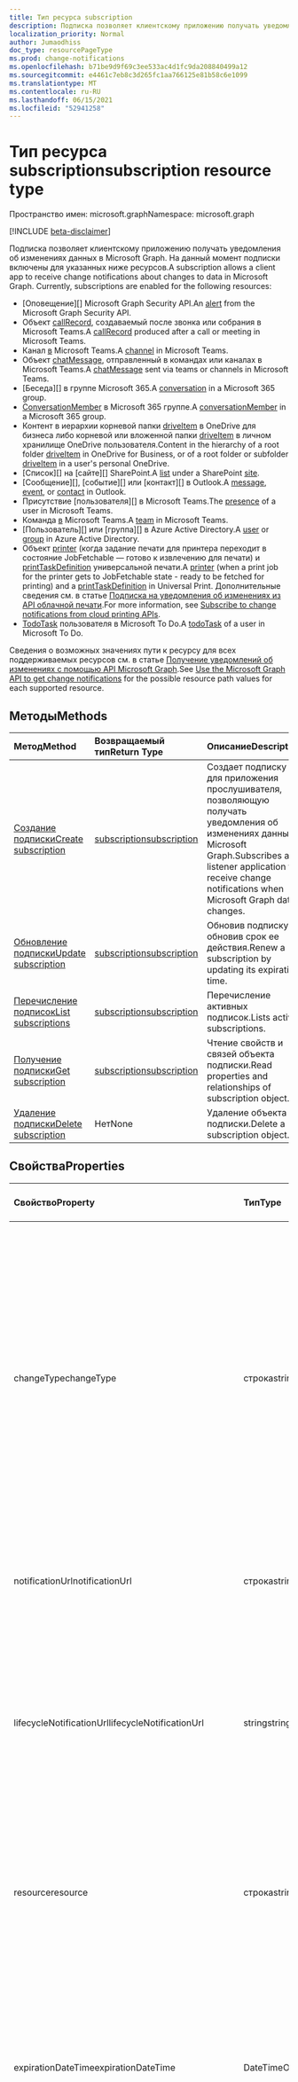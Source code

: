 ```yaml
---
title: Тип ресурса subscription
description: Подписка позволяет клиентскому приложению получать уведомления об изменениях данных в Microsoft Graph. На данный момент подписки включены для указанных ниже ресурсов.
localization_priority: Normal
author: Jumaodhiss
doc_type: resourcePageType
ms.prod: change-notifications
ms.openlocfilehash: b71be9d9f69c3ee533ac4d1fc9da208840499a12
ms.sourcegitcommit: e4461c7eb8c3d265fc1aa766125e81b58c6e1099
ms.translationtype: MT
ms.contentlocale: ru-RU
ms.lasthandoff: 06/15/2021
ms.locfileid: "52941258"
---
```

# <a name="subscription-resource-type"></a><span data-ttu-id="5fa41-104">Тип ресурса subscription</span><span class="sxs-lookup"><span data-stu-id="5fa41-104">subscription resource type</span></span>

<span data-ttu-id="5fa41-105">Пространство имен: microsoft.graph</span><span class="sxs-lookup"><span data-stu-id="5fa41-105">Namespace: microsoft.graph</span></span>

[!INCLUDE [beta-disclaimer](../../includes/beta-disclaimer.md)]

<span data-ttu-id="5fa41-p102">Подписка позволяет клиентскому приложению получать уведомления об изменениях данных в Microsoft Graph. На данный момент подписки включены для указанных ниже ресурсов.</span><span class="sxs-lookup"><span data-stu-id="5fa41-p102">A subscription allows a client app to receive change notifications about changes to data in Microsoft Graph. Currently, subscriptions are enabled for the following resources:</span></span>

- <span data-ttu-id="5fa41-108">[Оповещение][] Microsoft Graph Security API.</span><span class="sxs-lookup"><span data-stu-id="5fa41-108">An [alert][] from the Microsoft Graph Security API.</span></span>
- <span data-ttu-id="5fa41-109">Объект [callRecord][], создаваемый после звонка или собрания в Microsoft Teams.</span><span class="sxs-lookup"><span data-stu-id="5fa41-109">A [callRecord][] produced after a call or meeting in Microsoft Teams.</span></span>
- <span data-ttu-id="5fa41-110">Канал [в](./channel.md) Microsoft Teams.</span><span class="sxs-lookup"><span data-stu-id="5fa41-110">A [channel](./channel.md) in Microsoft Teams.</span></span>
- <span data-ttu-id="5fa41-111">Объект [chatMessage][], отправленный в командах или каналах в Microsoft Teams.</span><span class="sxs-lookup"><span data-stu-id="5fa41-111">A [chatMessage][] sent via teams or channels in Microsoft Teams.</span></span>
- <span data-ttu-id="5fa41-112">[Беседа][] в группе Microsoft 365.</span><span class="sxs-lookup"><span data-stu-id="5fa41-112">A [conversation][] in a Microsoft 365 group.</span></span>
- <span data-ttu-id="5fa41-113">[ConversationMember](./conversationmember.md) в Microsoft 365 группе.</span><span class="sxs-lookup"><span data-stu-id="5fa41-113">A [conversationMember](./conversationmember.md) in a Microsoft 365 group.</span></span>
- <span data-ttu-id="5fa41-114">Контент в иерархии корневой папки [driveItem][] в OneDrive для бизнеса либо корневой или вложенной папки [driveItem][] в личном хранилище OneDrive пользователя.</span><span class="sxs-lookup"><span data-stu-id="5fa41-114">Content in the hierarchy of a root folder [driveItem][] in OneDrive for Business, or of a root folder or subfolder [driveItem][] in a user's personal OneDrive.</span></span>
- <span data-ttu-id="5fa41-115">[Список][] на [сайте][] SharePoint.</span><span class="sxs-lookup"><span data-stu-id="5fa41-115">A [list][] under a SharePoint [site][].</span></span>
- <span data-ttu-id="5fa41-116">[Сообщение][], [событие][] или [контакт][] в Outlook.</span><span class="sxs-lookup"><span data-stu-id="5fa41-116">A [message][], [event][], or [contact][] in Outlook.</span></span>
- <span data-ttu-id="5fa41-117">Присутствие [пользователя][] в Microsoft Teams.</span><span class="sxs-lookup"><span data-stu-id="5fa41-117">The [presence][] of a user in Microsoft Teams.</span></span>
- <span data-ttu-id="5fa41-118">Команда [в](./team.md) Microsoft Teams.</span><span class="sxs-lookup"><span data-stu-id="5fa41-118">A [team](./team.md) in Microsoft Teams.</span></span>
- <span data-ttu-id="5fa41-119">[Пользователь][] или [группа][] в Azure Active Directory.</span><span class="sxs-lookup"><span data-stu-id="5fa41-119">A [user][] or [group][] in Azure Active Directory.</span></span>
- <span data-ttu-id="5fa41-120">Объект [printer][] (когда задание печати для принтера переходит в состояние JobFetchable — готово к извлечению для печати) и [printTaskDefinition][] универсальной печати.</span><span class="sxs-lookup"><span data-stu-id="5fa41-120">A [printer][] (when a print job for the printer gets to JobFetchable state - ready to be fetched for printing) and a [printTaskDefinition][] in Universal Print.</span></span> <span data-ttu-id="5fa41-121">Дополнительные сведения см. в статье [Подписка на уведомления об изменениях из API облачной печати](/graph/universal-print-webhook-notifications).</span><span class="sxs-lookup"><span data-stu-id="5fa41-121">For more information, see [Subscribe to change notifications from cloud printing APIs](/graph/universal-print-webhook-notifications).</span></span>
- <span data-ttu-id="5fa41-122">[TodoTask][] пользователя в Microsoft To Do.</span><span class="sxs-lookup"><span data-stu-id="5fa41-122">A [todoTask][] of a user in Microsoft To Do.</span></span>

<span data-ttu-id="5fa41-123">Сведения о возможных значениях пути к ресурсу для всех поддерживаемых ресурсов см. в статье [Получение уведомлений об изменениях с помощью API Microsoft Graph](webhooks.md).</span><span class="sxs-lookup"><span data-stu-id="5fa41-123">See [Use the Microsoft Graph API to get change notifications](webhooks.md) for the possible resource path values for each supported resource.</span></span>

## <a name="methods"></a><span data-ttu-id="5fa41-124">Методы</span><span class="sxs-lookup"><span data-stu-id="5fa41-124">Methods</span></span>

| <span data-ttu-id="5fa41-125">Метод</span><span class="sxs-lookup"><span data-stu-id="5fa41-125">Method</span></span> | <span data-ttu-id="5fa41-126">Возвращаемый тип</span><span class="sxs-lookup"><span data-stu-id="5fa41-126">Return Type</span></span> | <span data-ttu-id="5fa41-127">Описание</span><span class="sxs-lookup"><span data-stu-id="5fa41-127">Description</span></span> |
|:-------|:------------|:------------|
| [<span data-ttu-id="5fa41-128">Создание подписки</span><span class="sxs-lookup"><span data-stu-id="5fa41-128">Create subscription</span></span>](../api/subscription-post-subscriptions.md) | [<span data-ttu-id="5fa41-129">subscription</span><span class="sxs-lookup"><span data-stu-id="5fa41-129">subscription</span></span>](subscription.md) | <span data-ttu-id="5fa41-130">Создает подписку для приложения прослушивателя, позволяющую получать уведомления об изменениях данных в Microsoft Graph.</span><span class="sxs-lookup"><span data-stu-id="5fa41-130">Subscribes a listener application to receive change notifications when Microsoft Graph data changes.</span></span> |
| [<span data-ttu-id="5fa41-131">Обновление подписки</span><span class="sxs-lookup"><span data-stu-id="5fa41-131">Update subscription</span></span>](../api/subscription-update.md) | [<span data-ttu-id="5fa41-132">subscription</span><span class="sxs-lookup"><span data-stu-id="5fa41-132">subscription</span></span>](subscription.md) | <span data-ttu-id="5fa41-133">Обновив подписку, обновив срок ее действия.</span><span class="sxs-lookup"><span data-stu-id="5fa41-133">Renew a subscription by updating its expiration time.</span></span> |
| [<span data-ttu-id="5fa41-134">Перечисление подписок</span><span class="sxs-lookup"><span data-stu-id="5fa41-134">List subscriptions</span></span>](../api/subscription-list.md) | [<span data-ttu-id="5fa41-135">subscription</span><span class="sxs-lookup"><span data-stu-id="5fa41-135">subscription</span></span>](subscription.md) | <span data-ttu-id="5fa41-136">Перечисление активных подписок.</span><span class="sxs-lookup"><span data-stu-id="5fa41-136">Lists active subscriptions.</span></span> |
| [<span data-ttu-id="5fa41-137">Получение подписки</span><span class="sxs-lookup"><span data-stu-id="5fa41-137">Get subscription</span></span>](../api/subscription-get.md) | [<span data-ttu-id="5fa41-138">subscription</span><span class="sxs-lookup"><span data-stu-id="5fa41-138">subscription</span></span>](subscription.md) | <span data-ttu-id="5fa41-139">Чтение свойств и связей объекта подписки.</span><span class="sxs-lookup"><span data-stu-id="5fa41-139">Read properties and relationships of subscription object.</span></span> |
| [<span data-ttu-id="5fa41-140">Удаление подписки</span><span class="sxs-lookup"><span data-stu-id="5fa41-140">Delete subscription</span></span>](../api/subscription-delete.md) | <span data-ttu-id="5fa41-141">Нет</span><span class="sxs-lookup"><span data-stu-id="5fa41-141">None</span></span> | <span data-ttu-id="5fa41-142">Удаление объекта подписки.</span><span class="sxs-lookup"><span data-stu-id="5fa41-142">Delete a subscription object.</span></span> |

## <a name="properties"></a><span data-ttu-id="5fa41-143">Свойства</span><span class="sxs-lookup"><span data-stu-id="5fa41-143">Properties</span></span>

| <span data-ttu-id="5fa41-144">Свойство</span><span class="sxs-lookup"><span data-stu-id="5fa41-144">Property</span></span> | <span data-ttu-id="5fa41-145">Тип</span><span class="sxs-lookup"><span data-stu-id="5fa41-145">Type</span></span> | <span data-ttu-id="5fa41-146">Описание</span><span class="sxs-lookup"><span data-stu-id="5fa41-146">Description</span></span> | <span data-ttu-id="5fa41-147">Поддерживаемые ресурсы</span><span class="sxs-lookup"><span data-stu-id="5fa41-147">Supported Resources</span></span> |
|:---------|:-----|:------------|:--------------|
| <span data-ttu-id="5fa41-148">changeType</span><span class="sxs-lookup"><span data-stu-id="5fa41-148">changeType</span></span> | <span data-ttu-id="5fa41-149">строка</span><span class="sxs-lookup"><span data-stu-id="5fa41-149">string</span></span> | <span data-ttu-id="5fa41-150">Указывает тип изменения в ресурсе, на который оформлена подписка и при возникновении которого будет создано уведомление об изменении.</span><span class="sxs-lookup"><span data-stu-id="5fa41-150">Indicates the type of change in the subscribed resource that will raise a change notification.</span></span> <span data-ttu-id="5fa41-151">Поддерживаемые значения: `created`, `updated`, `deleted`.</span><span class="sxs-lookup"><span data-stu-id="5fa41-151">The supported values are: `created`, `updated`, `deleted`.</span></span> <span data-ttu-id="5fa41-152">Вы можете объединить несколько значений, указав их в списке с разделителями-запятыми.</span><span class="sxs-lookup"><span data-stu-id="5fa41-152">Multiple values can be combined using a comma-separated list.</span></span> <span data-ttu-id="5fa41-153">Обязательное.</span><span class="sxs-lookup"><span data-stu-id="5fa41-153">Required.</span></span> <br><br><span data-ttu-id="5fa41-154">Примечание. Уведомления об изменении корневых элементов диска и списков поддерживают только changeType `updated`.</span><span class="sxs-lookup"><span data-stu-id="5fa41-154">Note: Drive root item and list change notifications support only the `updated` changeType.</span></span> <span data-ttu-id="5fa41-155">Уведомления об изменении пользователей и групп поддерживают changeType `updated` и `deleted`.</span><span class="sxs-lookup"><span data-stu-id="5fa41-155">User and group change notifications support `updated` and `deleted` changeType.</span></span> | <span data-ttu-id="5fa41-156">Все</span><span class="sxs-lookup"><span data-stu-id="5fa41-156">All</span></span> |
| <span data-ttu-id="5fa41-157">notificationUrl</span><span class="sxs-lookup"><span data-stu-id="5fa41-157">notificationUrl</span></span> | <span data-ttu-id="5fa41-158">строка</span><span class="sxs-lookup"><span data-stu-id="5fa41-158">string</span></span> | <span data-ttu-id="5fa41-159">URL-адрес конечной точки, которая получает уведомления об изменении.</span><span class="sxs-lookup"><span data-stu-id="5fa41-159">The URL of the endpoint that receives the change notifications.</span></span> <span data-ttu-id="5fa41-160">Этот URL-адрес должен использовать протокол HTTPS.</span><span class="sxs-lookup"><span data-stu-id="5fa41-160">This URL must make use of the HTTPS protocol.</span></span> <span data-ttu-id="5fa41-161">Обязательное.</span><span class="sxs-lookup"><span data-stu-id="5fa41-161">Required.</span></span> | <span data-ttu-id="5fa41-162">Все</span><span class="sxs-lookup"><span data-stu-id="5fa41-162">All</span></span> |
| <span data-ttu-id="5fa41-163">lifecycleNotificationUrl</span><span class="sxs-lookup"><span data-stu-id="5fa41-163">lifecycleNotificationUrl</span></span> | <span data-ttu-id="5fa41-164">string</span><span class="sxs-lookup"><span data-stu-id="5fa41-164">string</span></span> | <span data-ttu-id="5fa41-165">URL-адрес конечной точки, принимающей уведомления жизненного цикла, в том числе уведомления `subscriptionRemoved` и `missed`.</span><span class="sxs-lookup"><span data-stu-id="5fa41-165">The URL of the endpoint that receives lifecycle notifications, including `subscriptionRemoved` and `missed` notifications.</span></span> <span data-ttu-id="5fa41-166">Этот URL-адрес должен использовать протокол HTTPS.</span><span class="sxs-lookup"><span data-stu-id="5fa41-166">This URL must make use of the HTTPS protocol.</span></span> <span data-ttu-id="5fa41-167">Необязательно.</span><span class="sxs-lookup"><span data-stu-id="5fa41-167">Optional.</span></span> <br><br><span data-ttu-id="5fa41-168">[Дополнительные сведения](/graph/webhooks-lifecycle) об использовании уведомлений жизненного цикла ресурсами Outlook.</span><span class="sxs-lookup"><span data-stu-id="5fa41-168">[Read more](/graph/webhooks-lifecycle) about how Outlook resources use lifecycle notifications.</span></span> | <span data-ttu-id="5fa41-169">Все</span><span class="sxs-lookup"><span data-stu-id="5fa41-169">All</span></span> |
| <span data-ttu-id="5fa41-170">resource</span><span class="sxs-lookup"><span data-stu-id="5fa41-170">resource</span></span> | <span data-ttu-id="5fa41-171">строка</span><span class="sxs-lookup"><span data-stu-id="5fa41-171">string</span></span> | <span data-ttu-id="5fa41-172">Указывает ресурс, для которого будут отслеживаться изменения.</span><span class="sxs-lookup"><span data-stu-id="5fa41-172">Specifies the resource that will be monitored for changes.</span></span> <span data-ttu-id="5fa41-173">Не включайте базовый URL-адрес (`https://graph.microsoft.com/beta/`).</span><span class="sxs-lookup"><span data-stu-id="5fa41-173">Do not include the base URL (`https://graph.microsoft.com/beta/`).</span></span> <span data-ttu-id="5fa41-174">См. возможные [значения](webhooks.md) пути к ресурсу для всех поддерживаемых ресурсов.</span><span class="sxs-lookup"><span data-stu-id="5fa41-174">See the possible resource path [values](webhooks.md) for each supported resource.</span></span> <span data-ttu-id="5fa41-175">Обязательное.</span><span class="sxs-lookup"><span data-stu-id="5fa41-175">Required.</span></span> | <span data-ttu-id="5fa41-176">Все</span><span class="sxs-lookup"><span data-stu-id="5fa41-176">All</span></span> |
| <span data-ttu-id="5fa41-177">expirationDateTime</span><span class="sxs-lookup"><span data-stu-id="5fa41-177">expirationDateTime</span></span> | <span data-ttu-id="5fa41-178">DateTimeOffset</span><span class="sxs-lookup"><span data-stu-id="5fa41-178">DateTimeOffset</span></span> | <span data-ttu-id="5fa41-179">Указывает дату и время истечения срока действия подписки на веб-перехватчик.</span><span class="sxs-lookup"><span data-stu-id="5fa41-179">Specifies the date and time when the webhook subscription expires.</span></span> <span data-ttu-id="5fa41-180">Используется время в формате UTC, и оно может представлять собой время с момента создания подписки, которое зависит от ресурса, на который оформлена подписка.</span><span class="sxs-lookup"><span data-stu-id="5fa41-180">The time is in UTC, and can be an amount of time from subscription creation that varies for the resource subscribed to.</span></span>  <span data-ttu-id="5fa41-181">В приведенной ниже таблице указан максимально допустимый период подписки.</span><span class="sxs-lookup"><span data-stu-id="5fa41-181">See the table below for maximum supported subscription length of time.</span></span> <span data-ttu-id="5fa41-182">Обязательное.</span><span class="sxs-lookup"><span data-stu-id="5fa41-182">Required.</span></span> | <span data-ttu-id="5fa41-183">Все</span><span class="sxs-lookup"><span data-stu-id="5fa41-183">All</span></span> |
| <span data-ttu-id="5fa41-184">clientState</span><span class="sxs-lookup"><span data-stu-id="5fa41-184">clientState</span></span> | <span data-ttu-id="5fa41-185">строка</span><span class="sxs-lookup"><span data-stu-id="5fa41-185">string</span></span> | <span data-ttu-id="5fa41-186">Указывает значение свойства **clientState,** отправленного службой в каждом уведомлении об изменении.</span><span class="sxs-lookup"><span data-stu-id="5fa41-186">Specifies the value of the **clientState** property sent by the service in each change notification.</span></span> <span data-ttu-id="5fa41-187">Максимальная длина: 255 символов.</span><span class="sxs-lookup"><span data-stu-id="5fa41-187">The maximum length is 255 characters.</span></span> <span data-ttu-id="5fa41-188">Клиент может проверить, пришло ли уведомление об изменении из службы, сравнивая значение свойства **clientState,** отправленного с подпиской, со значением свойства **clientState,** полученного с каждым уведомлением об изменении.</span><span class="sxs-lookup"><span data-stu-id="5fa41-188">The client can check that the change notification came from the service by comparing the value of the **clientState** property sent with the subscription with the value of the **clientState** property received with each change notification.</span></span> <span data-ttu-id="5fa41-189">Необязательно.</span><span class="sxs-lookup"><span data-stu-id="5fa41-189">Optional.</span></span> | <span data-ttu-id="5fa41-190">Все</span><span class="sxs-lookup"><span data-stu-id="5fa41-190">All</span></span> |
| <span data-ttu-id="5fa41-191">id</span><span class="sxs-lookup"><span data-stu-id="5fa41-191">id</span></span> | <span data-ttu-id="5fa41-192">string</span><span class="sxs-lookup"><span data-stu-id="5fa41-192">string</span></span> | <span data-ttu-id="5fa41-p111">Уникальный идентификатор для подписки. Только для чтения.</span><span class="sxs-lookup"><span data-stu-id="5fa41-p111">Unique identifier for the subscription. Read-only.</span></span> | <span data-ttu-id="5fa41-195">Все</span><span class="sxs-lookup"><span data-stu-id="5fa41-195">All</span></span> |
| <span data-ttu-id="5fa41-196">applicationId</span><span class="sxs-lookup"><span data-stu-id="5fa41-196">applicationId</span></span> | <span data-ttu-id="5fa41-197">string</span><span class="sxs-lookup"><span data-stu-id="5fa41-197">string</span></span> | <span data-ttu-id="5fa41-p112">Идентификатор приложения, использованного для создания подписки. Только для чтения.</span><span class="sxs-lookup"><span data-stu-id="5fa41-p112">Identifier of the application used to create the subscription. Read-only.</span></span> | <span data-ttu-id="5fa41-200">Все</span><span class="sxs-lookup"><span data-stu-id="5fa41-200">All</span></span> |
| <span data-ttu-id="5fa41-201">creatorId</span><span class="sxs-lookup"><span data-stu-id="5fa41-201">creatorId</span></span> | <span data-ttu-id="5fa41-202">string</span><span class="sxs-lookup"><span data-stu-id="5fa41-202">string</span></span> | <span data-ttu-id="5fa41-203">Идентификатор пользователя или субъекта-службы, которые создали подписку.</span><span class="sxs-lookup"><span data-stu-id="5fa41-203">Identifier of the user or service principal that created the subscription.</span></span> <span data-ttu-id="5fa41-204">Если приложение использовало делегирование разрешений для создания подписки, это поле содержит ID подписанного пользователя, созвали его от имени.</span><span class="sxs-lookup"><span data-stu-id="5fa41-204">If the app used delegated permissions to create the subscription, this field contains the ID of the signed-in user the app called on behalf of.</span></span> <span data-ttu-id="5fa41-205">Если приложение использовало разрешения приложения, это поле содержит ID основного владельца службы, соответствующего приложению.</span><span class="sxs-lookup"><span data-stu-id="5fa41-205">If the app used application permissions, this field contains the ID of the service principal corresponding to the app.</span></span> <span data-ttu-id="5fa41-206">Только для чтения.</span><span class="sxs-lookup"><span data-stu-id="5fa41-206">Read-only.</span></span> | <span data-ttu-id="5fa41-207">Все</span><span class="sxs-lookup"><span data-stu-id="5fa41-207">All</span></span> |
| <span data-ttu-id="5fa41-208">includeResourceData</span><span class="sxs-lookup"><span data-stu-id="5fa41-208">includeResourceData</span></span> | <span data-ttu-id="5fa41-209">Boolean</span><span class="sxs-lookup"><span data-stu-id="5fa41-209">Boolean</span></span> | <span data-ttu-id="5fa41-210">Если присвоено значение `true`, уведомления об изменениях [включают данные ресурса](/graph/webhooks-with-resource-data) (например, содержимое сообщения чата).</span><span class="sxs-lookup"><span data-stu-id="5fa41-210">When set to `true`, change notifications [include resource data](/graph/webhooks-with-resource-data) (such as content of a chat message).</span></span> <span data-ttu-id="5fa41-211">Необязательно.</span><span class="sxs-lookup"><span data-stu-id="5fa41-211">Optional.</span></span> | <span data-ttu-id="5fa41-212">Все</span><span class="sxs-lookup"><span data-stu-id="5fa41-212">All</span></span> |
| <span data-ttu-id="5fa41-213">encryptionCertificate</span><span class="sxs-lookup"><span data-stu-id="5fa41-213">encryptionCertificate</span></span> | <span data-ttu-id="5fa41-214">string</span><span class="sxs-lookup"><span data-stu-id="5fa41-214">string</span></span> | <span data-ttu-id="5fa41-215">Представление в кодировке Base64 сертификата с открытым ключом, используемое для шифрования данных ресурса в уведомлениях об изменениях.</span><span class="sxs-lookup"><span data-stu-id="5fa41-215">A base64-encoded representation of a certificate with a public key used to encrypt resource data in change notifications.</span></span> <span data-ttu-id="5fa41-216">Необязательно.</span><span class="sxs-lookup"><span data-stu-id="5fa41-216">Optional.</span></span> <span data-ttu-id="5fa41-217">Обязательно, если **includeResourceData** имеет значение true.</span><span class="sxs-lookup"><span data-stu-id="5fa41-217">Required when **includeResourceData** is true.</span></span> | <span data-ttu-id="5fa41-218">Все</span><span class="sxs-lookup"><span data-stu-id="5fa41-218">All</span></span> |
| <span data-ttu-id="5fa41-219">encryptionCertificateId</span><span class="sxs-lookup"><span data-stu-id="5fa41-219">encryptionCertificateId</span></span> | <span data-ttu-id="5fa41-220">string</span><span class="sxs-lookup"><span data-stu-id="5fa41-220">string</span></span> | <span data-ttu-id="5fa41-221">Предоставляемый приложением настраиваемый идентификатор, помогающий определить сертификат, необходимый для расшифровки данных ресурса.</span><span class="sxs-lookup"><span data-stu-id="5fa41-221">A custom app-provided identifier to help identify the certificate needed to decrypt resource data.</span></span> <span data-ttu-id="5fa41-222">Необязательно.</span><span class="sxs-lookup"><span data-stu-id="5fa41-222">Optional.</span></span> <span data-ttu-id="5fa41-223">Обязательно, если **includeResourceData** имеет значение true.</span><span class="sxs-lookup"><span data-stu-id="5fa41-223">Required when **includeResourceData** is true.</span></span> | <span data-ttu-id="5fa41-224">Все</span><span class="sxs-lookup"><span data-stu-id="5fa41-224">All</span></span> |
| <span data-ttu-id="5fa41-225">latestSupportedTlsVersion</span><span class="sxs-lookup"><span data-stu-id="5fa41-225">latestSupportedTlsVersion</span></span> | <span data-ttu-id="5fa41-226">строка</span><span class="sxs-lookup"><span data-stu-id="5fa41-226">string</span></span> | <span data-ttu-id="5fa41-227">Указывает последнюю версию протокола TLS, поддерживаемую конечной точкой уведомлений, указанной с помощью свойства **notificationUrl**.</span><span class="sxs-lookup"><span data-stu-id="5fa41-227">Specifies the latest version of Transport Layer Security (TLS) that the notification endpoint, specified by **notificationUrl**, supports.</span></span> <span data-ttu-id="5fa41-228">Допустимые значения: `v1_0`, `v1_1`, `v1_2`, `v1_3`.</span><span class="sxs-lookup"><span data-stu-id="5fa41-228">The possible values are: `v1_0`, `v1_1`, `v1_2`, `v1_3`.</span></span> </br></br><span data-ttu-id="5fa41-229">Для подписчиков, чья конечная точка уведомлений поддерживает более раннюю версию, чем рекомендуемая в настоящее время (TLS 1.2), указание этого свойства в установленные [сроки](https://developer.microsoft.com/graph/blogs/microsoft-graph-subscriptions-deprecating-tls-1-0-and-1-1/) позволит им временно применять устаревшую версию TLS до перехода на TLS 1.2.</span><span class="sxs-lookup"><span data-stu-id="5fa41-229">For subscribers whose notification endpoint supports a version lower than the currently recommended version (TLS 1.2), specifying this property by a set [timeline](https://developer.microsoft.com/graph/blogs/microsoft-graph-subscriptions-deprecating-tls-1-0-and-1-1/) allows them to temporarily use their deprecated version of TLS before completing their upgrade to TLS 1.2.</span></span> <span data-ttu-id="5fa41-230">Если такие подписчики не настроят это свойство согласно соответствующим срокам, действия с подпиской будут завершаться сбоем.</span><span class="sxs-lookup"><span data-stu-id="5fa41-230">For these subscribers, not setting this property per the timeline would result in subscription operations failing.</span></span> </br></br><span data-ttu-id="5fa41-231">Для подписчиков, чья конечная точка уведомлений уже поддерживает TLS 1.2, настройка этого свойства необязательна.</span><span class="sxs-lookup"><span data-stu-id="5fa41-231">For subscribers whose notification endpoint already supports TLS 1.2, setting this property is optional.</span></span> <span data-ttu-id="5fa41-232">В таких случаях Microsoft Graph по умолчанию присваивает свойству значение `v1_2`.</span><span class="sxs-lookup"><span data-stu-id="5fa41-232">In such cases, Microsoft Graph defaults the property to `v1_2`.</span></span> | <span data-ttu-id="5fa41-233">Все</span><span class="sxs-lookup"><span data-stu-id="5fa41-233">All</span></span> |
| <span data-ttu-id="5fa41-234">notificationContentType</span><span class="sxs-lookup"><span data-stu-id="5fa41-234">notificationContentType</span></span> | <span data-ttu-id="5fa41-235">строка</span><span class="sxs-lookup"><span data-stu-id="5fa41-235">string</span></span> | <span data-ttu-id="5fa41-236">Нужный тип контента для уведомлений об изменениях MS Graph для поддерживаемых типов ресурсов.</span><span class="sxs-lookup"><span data-stu-id="5fa41-236">Desired content-type for MS Graph change notifications for supported resource types.</span></span> <span data-ttu-id="5fa41-237">Тип контента по умолчанию — "application/json".</span><span class="sxs-lookup"><span data-stu-id="5fa41-237">The default content-type is the "application/json" content-type.</span></span> | <span data-ttu-id="5fa41-238">Все</span><span class="sxs-lookup"><span data-stu-id="5fa41-238">All</span></span> |
| <span data-ttu-id="5fa41-239">notificationQueryOptions</span><span class="sxs-lookup"><span data-stu-id="5fa41-239">notificationQueryOptions</span></span> | <span data-ttu-id="5fa41-240">строка</span><span class="sxs-lookup"><span data-stu-id="5fa41-240">string</span></span> | <span data-ttu-id="5fa41-241">Параметры запросов OData для указания значения целевого ресурса.</span><span class="sxs-lookup"><span data-stu-id="5fa41-241">OData Query Options for specifying value for the targeting resource.</span></span> <span data-ttu-id="5fa41-242">Клиенты получают уведомления, когда ресурс переходит в состояние, соответствующее указанным здесь параметрам запроса.</span><span class="sxs-lookup"><span data-stu-id="5fa41-242">Clients receive notifications when resource reaches the state matching the query options provided here.</span></span> <span data-ttu-id="5fa41-243">Благодаря этому новому свойству в полезных данных создания подписки, а также существующим свойствам, веб-перехватчики будут предоставлять уведомления, когда ресурс достигает нужного состояния, указанного в свойстве notificationQueryOptions, например когда завершается задание печати, когда значение свойства `isFetchable` ресурса задания печати принимает значение true и т. д.</span><span class="sxs-lookup"><span data-stu-id="5fa41-243">With this new property in the subscription creation payload along with all existing properties, Webhooks will deliver notifications whenever a resource reaches the desired state mentioned in the notificationQueryOptions property eg  when the print job is completed, when a print job resource `isFetchable` property value becomes true etc.</span></span> | [<span data-ttu-id="5fa41-244">Служба универсальной печати</span><span class="sxs-lookup"><span data-stu-id="5fa41-244">Universal Print Service</span></span>](/graph/universal-print-webhook-notifications) |

### <a name="maximum-length-of-subscription-per-resource-type"></a><span data-ttu-id="5fa41-245">Максимальный период подписки для каждого из типов ресурсов</span><span class="sxs-lookup"><span data-stu-id="5fa41-245">Maximum length of subscription per resource type</span></span>

| <span data-ttu-id="5fa41-246">Ресурс</span><span class="sxs-lookup"><span data-stu-id="5fa41-246">Resource</span></span>            | <span data-ttu-id="5fa41-247">Максимальный срок действия</span><span class="sxs-lookup"><span data-stu-id="5fa41-247">Maximum expiration time</span></span>  |
|:--------------------|:-------------------------|
| <span data-ttu-id="5fa41-248">**Оповещение** безопасности</span><span class="sxs-lookup"><span data-stu-id="5fa41-248">Security **alert**</span></span>     | <span data-ttu-id="5fa41-249">43200 минут (до 30 дней)</span><span class="sxs-lookup"><span data-stu-id="5fa41-249">43200 minutes (under 30 days)</span></span>  |
| <span data-ttu-id="5fa41-250">**callRecord** в Teams</span><span class="sxs-lookup"><span data-stu-id="5fa41-250">Teams **callRecord**</span></span>    | <span data-ttu-id="5fa41-251">4230 минут (до 3 дней)</span><span class="sxs-lookup"><span data-stu-id="5fa41-251">4230 minutes (under 3 days)</span></span>  |
| <span data-ttu-id="5fa41-252">Teams **канал**</span><span class="sxs-lookup"><span data-stu-id="5fa41-252">Teams **channel**</span></span>    | <span data-ttu-id="5fa41-253">60 минут (1 час)</span><span class="sxs-lookup"><span data-stu-id="5fa41-253">60 minutes (1 hour)</span></span>  |
| <span data-ttu-id="5fa41-254">**chatMessage** в Teams</span><span class="sxs-lookup"><span data-stu-id="5fa41-254">Teams **chatMessage**</span></span>    | <span data-ttu-id="5fa41-255">60 минут (1 час)</span><span class="sxs-lookup"><span data-stu-id="5fa41-255">60 minutes (1 hour)</span></span>  |
| <span data-ttu-id="5fa41-256">Teams **conversationMember**</span><span class="sxs-lookup"><span data-stu-id="5fa41-256">Teams **conversationMember**</span></span>    | <span data-ttu-id="5fa41-257">60 минут (1 час)</span><span class="sxs-lookup"><span data-stu-id="5fa41-257">60 minutes (1 hour)</span></span>  |
| <span data-ttu-id="5fa41-258">Teams </span><span class="sxs-lookup"><span data-stu-id="5fa41-258">Teams **team**</span></span>    | <span data-ttu-id="5fa41-259">60 минут (1 час)</span><span class="sxs-lookup"><span data-stu-id="5fa41-259">60 minutes (1 hour)</span></span>  |
| <span data-ttu-id="5fa41-260">Групповая **беседа**</span><span class="sxs-lookup"><span data-stu-id="5fa41-260">Group **conversation**</span></span> | <span data-ttu-id="5fa41-261">4230 минут (до 3 дней)</span><span class="sxs-lookup"><span data-stu-id="5fa41-261">4230 minutes (under 3 days)</span></span>    |
| <span data-ttu-id="5fa41-262">**driveItem** OneDrive</span><span class="sxs-lookup"><span data-stu-id="5fa41-262">OneDrive **driveItem**</span></span>    | <span data-ttu-id="5fa41-263">43200 минут (до 30 дней)</span><span class="sxs-lookup"><span data-stu-id="5fa41-263">42300 minutes (under 30 days)</span></span>    |
| <span data-ttu-id="5fa41-264">**Список** SharePoint</span><span class="sxs-lookup"><span data-stu-id="5fa41-264">SharePoint **list**</span></span>    | <span data-ttu-id="5fa41-265">43200 минут (до 30 дней)</span><span class="sxs-lookup"><span data-stu-id="5fa41-265">42300 minutes (under 30 days)</span></span>    |
| <span data-ttu-id="5fa41-266">**Сообщение**, **событие**, **контакт** Outlook</span><span class="sxs-lookup"><span data-stu-id="5fa41-266">Outlook **message**, **event**, **contact**</span></span>              | <span data-ttu-id="5fa41-267">4230 минут (до 3 дней)</span><span class="sxs-lookup"><span data-stu-id="5fa41-267">4230 minutes (under 3 days)</span></span>    |
| <span data-ttu-id="5fa41-268">**Пользователь**, **группа**, другие ресурсы каталога</span><span class="sxs-lookup"><span data-stu-id="5fa41-268">**user**, **group**, other directory resources</span></span>   | <span data-ttu-id="5fa41-269">41760 минут (до 29 дней)</span><span class="sxs-lookup"><span data-stu-id="5fa41-269">41760 minutes (under 29 days)</span></span>    |
| <span data-ttu-id="5fa41-270">**presence**</span><span class="sxs-lookup"><span data-stu-id="5fa41-270">**presence**</span></span>        | <span data-ttu-id="5fa41-271">60 минут (1 час)</span><span class="sxs-lookup"><span data-stu-id="5fa41-271">60 minutes (1 hour)</span></span> |
| <span data-ttu-id="5fa41-272">**printer** печати</span><span class="sxs-lookup"><span data-stu-id="5fa41-272">Print **printer**</span></span> | <span data-ttu-id="5fa41-273">4230 минут (до 3 дней)</span><span class="sxs-lookup"><span data-stu-id="5fa41-273">4230 minutes (under 3 days)</span></span>    |
| <span data-ttu-id="5fa41-274">**printTaskDefinition** печати</span><span class="sxs-lookup"><span data-stu-id="5fa41-274">Print **printTaskDefinition**</span></span> | <span data-ttu-id="5fa41-275">4230 минут (до 3 дней)</span><span class="sxs-lookup"><span data-stu-id="5fa41-275">4230 minutes (under 3 days)</span></span>    |
| <span data-ttu-id="5fa41-276">**todoTask**</span><span class="sxs-lookup"><span data-stu-id="5fa41-276">**todoTask**</span></span>              | <span data-ttu-id="5fa41-277">4230 минут (до 3 дней)</span><span class="sxs-lookup"><span data-stu-id="5fa41-277">4230 minutes (under 3 days)</span></span>    |


> <span data-ttu-id="5fa41-278">**Примечание.** Для существующих приложений и новых приложений не должно превышаться допустимое значение.</span><span class="sxs-lookup"><span data-stu-id="5fa41-278">**Note:** Existing applications and new applications should not exceed the supported value.</span></span> <span data-ttu-id="5fa41-279">В будущем любые запросы на создание или продление подписки со значением, превышающим максимальное, будут завершаться ошибкой.</span><span class="sxs-lookup"><span data-stu-id="5fa41-279">In the future, any requests to create or renew a subscription beyond the maximum value will fail.</span></span>

## <a name="relationships"></a><span data-ttu-id="5fa41-280">Отношения</span><span class="sxs-lookup"><span data-stu-id="5fa41-280">Relationships</span></span>

<span data-ttu-id="5fa41-281">Отсутствуют.</span><span class="sxs-lookup"><span data-stu-id="5fa41-281">None.</span></span>

## <a name="json-representation"></a><span data-ttu-id="5fa41-282">Представление в формате JSON</span><span class="sxs-lookup"><span data-stu-id="5fa41-282">JSON representation</span></span>

<span data-ttu-id="5fa41-283">Ниже представлено описание ресурса в формате JSON.</span><span class="sxs-lookup"><span data-stu-id="5fa41-283">Here is a JSON representation of the resource.</span></span>

<!--{
  "blockType": "resource",
  "optionalProperties": [],
  "baseType": "microsoft.graph.entity",
  "@odata.type": "microsoft.graph.subscription",
  "@odata.annotations": [
    {
      "capabilities": {
        "skippable": false,
        "toppable": false,
        "countable": false,
        "expandable": false,
        "filterable": false,
        "referenceable": false,
        "selectable": false,
        "sortable": false
      }
    }
  ]
}-->

```json
{
  "changeType": "string",
  "notificationUrl": "string",
  "lifecycleNotificationUrl": "string",
  "resource": "string",
  "applicationId" : "string",
  "expirationDateTime": "string (timestamp)",
  "id": "string (identifier)",
  "clientState": "string",
  "creatorId": "string",
  "includeResourceData": "boolean",
  "encryptionCertificate": "string",
  "encryptionCertificateId": "string",
  "latestSupportedTlsVersion": "string",
  "notificationContentType": "string",
  "notificationQueryOptions": "string"
}
```

[contact]: ./contact.md
[conversation]: ./conversation.md
[driveItem]: ./driveitem.md
[list]: ./list.md
[site]: ./site.md
[event]: ./event.md
[group]: ./group.md
[message]: ./message.md
[user]: ./user.md
[alert]: ./alert.md
[chatMessage]: ./chatmessage.md
[callRecord]: ./callrecords-callrecord.md
[presence]: ./presence.md
[printer]: ./printer.md
[printTaskDefinition]: ./printtaskdefinition.md
[todoTask]: ./todotask.md

<!-- uuid: 8fcb5dbc-d5aa-4681-8e31-b001d5168d79
2015-10-25 14:57:30 UTC -->
<!--
{
  "type": "#page.annotation",
  "description": "subscription resource",
  "keywords": "",
  "section": "documentation",
  "tocPath": "",
  "suppressions": []
}
-->


